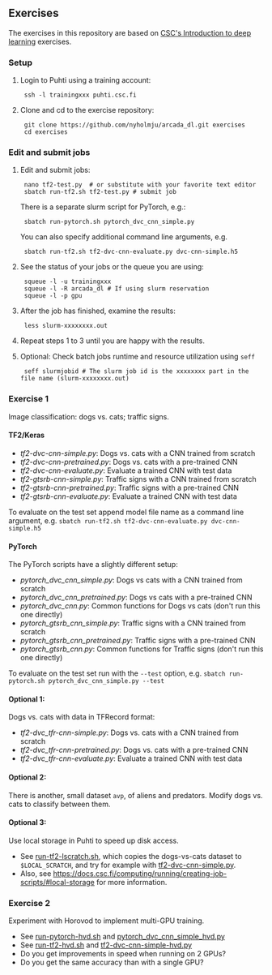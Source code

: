 ## Exercises

The exercises in this repository are based on [CSC's Introduction to deep learning](https://github.com/csc-training/intro-to-dl/tree/master/day2) exercises.

### Setup

1. Login to Puhti using a training account:

        ssh -l trainingxxx puhti.csc.fi
        
2. Clone and cd to the exercise repository:

        git clone https://github.com/nyholmju/arcada_dl.git exercises
        cd exercises

### Edit and submit jobs

1. Edit and submit jobs:

        nano tf2-test.py  # or substitute with your favorite text editor
        sbatch run-tf2.sh tf2-test.py # submit job 

   There is a separate slurm script for PyTorch, e.g.:
   
        sbatch run-pytorch.sh pytorch_dvc_cnn_simple.py

   You can also specify additional command line arguments, e.g.

        sbatch run-tf2.sh tf2-dvc-cnn-evaluate.py dvc-cnn-simple.h5

2. See the status of your jobs or the queue you are using:

        squeue -l -u trainingxxx
        squeue -l -R arcada_dl # If using slurm reservation
        squeue -l -p gpu

3. After the job has finished, examine the results:

        less slurm-xxxxxxxx.out

4. Repeat steps 1 to 3  until you are happy with the results.

5. Optional: Check batch jobs runtime and resource utilization using `seff`

        seff slurmjobid # The slurm job id is the xxxxxxxx part in the file name (slurm-xxxxxxxx.out)


### Exercise 1

Image classification: dogs vs. cats; traffic signs.

#### TF2/Keras

* *tf2-dvc-cnn-simple.py*: Dogs vs. cats with a CNN trained from scratch
* *tf2-dvc-cnn-pretrained.py*: Dogs vs. cats with a pre-trained CNN
* *tf2-dvc-cnn-evaluate.py*: Evaluate a trained CNN with test data
* *tf2-gtsrb-cnn-simple.py*: Traffic signs with a CNN trained from scratch
* *tf2-gtsrb-cnn-pretrained.py*: Traffic signs with a pre-trained CNN
* *tf2-gtsrb-cnn-evaluate.py*: Evaluate a trained CNN with test data

To evaluate on the test set append model file name as a command line argument, e.g. `sbatch run-tf2.sh tf2-dvc-cnn-evaluate.py dvc-cnn-simple.h5` 

#### PyTorch

The PyTorch scripts have a slightly different setup:

* *pytorch_dvc_cnn_simple.py*: Dogs vs cats with a CNN trained from scratch
* *pytorch_dvc_cnn_pretrained.py*: Dogs vs cats with a pre-trained CNN
* *pytorch_dvc_cnn.py*: Common functions for Dogs vs cats (don't run this one directly)
* *pytorch_gtsrb_cnn_simple.py*: Traffic signs with a CNN trained from scratch
* *pytorch_gtsrb_cnn_pretrained.py*: Traffic signs with a pre-trained CNN
* *pytorch_gtsrb_cnn.py*:  Common functions for Traffic signs (don't run this one directly)

To evaluate on the test set run with the `--test` option, e.g. `sbatch run-pytorch.sh pytorch_dvc_cnn_simple.py --test` 

#### Optional 1:

Dogs vs. cats with data in TFRecord format: 

* *tf2-dvc_tfr-cnn-simple.py*: Dogs vs. cats with a CNN trained from scratch
* *tf2-dvc_tfr-cnn-pretrained.py*: Dogs vs. cats with a pre-trained CNN
* *tf2-dvc_tfr-cnn-evaluate.py*: Evaluate a trained CNN with test data

#### Optional 2:

There is another, small dataset `avp`, of aliens and predators. Modify dogs vs. cats to classify between them.  

#### Optional 3:

Use local storage in Puhti to speed up disk access.
   - See [run-tf2-lscratch.sh](run-tf2-lscratch.sh), which copies the dogs-vs-cats dataset to `$LOCAL_SCRATCH`, and try for example with [tf2-dvc-cnn-simple.py](tf2-dvc-cnn-simple.py).
   - Also, see https://docs.csc.fi/computing/running/creating-job-scripts/#local-storage for more information.

### Exercise 2
Experiment with Horovod to implement multi-GPU training.
   - See [run-pytorch-hvd.sh](run-pytorch-hvd.sh) and [pytorch_dvc_cnn_simple_hvd.py](pytorch_dvc_cnn_simple_hvd.py) 
   - See [run-tf2-hvd.sh](run-tf2-hvd.sh) and [tf2-dvc-cnn-simple-hvd.py](tf2-dvc-cnn-simple-hvd.py) 
   - Do you get improvements in speed when running on 2 GPUs?
   - Do you get the same accuracy than with a single GPU?

